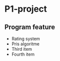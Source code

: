 # P1-project

## Program feature

<ul>
  <li>Rating system</li>
  <li>Pris algoritme</li>
  <li>Third item</li>
  <li>Fourth item</li>
</ul>
